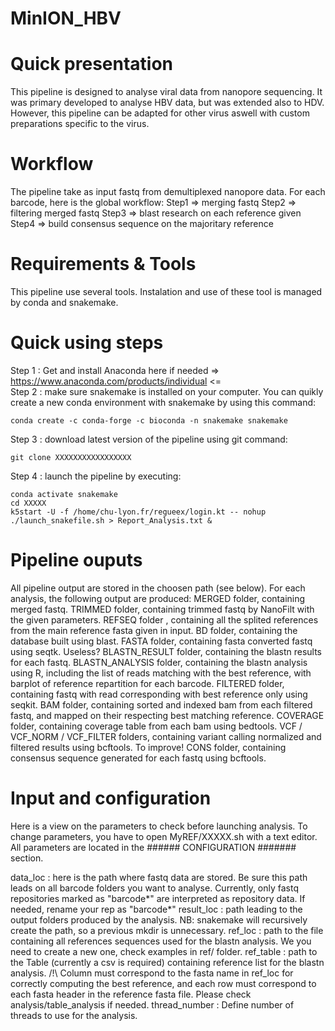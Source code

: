 # MinION_HBV

# Quick presentation

This pipeline is designed to analyse viral data from nanopore sequencing. It was primary developed to analyse HBV data, but was extended also to HDV. However, this pipeline can be adapted for other virus aswell with custom preparations specific to the virus.

# Workflow

The pipeline take as input fastq from demultiplexed nanopore data.
For each barcode, here is the global workflow:
Step1 => merging fastq
Step2 => filtering merged fastq
Step3 => blast research on each reference given
Step4 => build consensus sequence on the majoritary reference

# Requirements & Tools

This pipeline use several tools.
Instalation and use of these tool is managed by conda and snakemake.

# Quick using steps

Step 1 : Get and install Anaconda here if needed => https://www.anaconda.com/products/individual <=  
Step 2 : make sure snakemake is installed on your computer. You can quikly create a new conda environment with snakemake by using this command:  
```
conda create -c conda-forge -c bioconda -n snakemake snakemake
```
Step 3 : download latest version of the pipeline using git command:  
```
git clone XXXXXXXXXXXXXXXXX
```
Step 4 : launch the pipeline by executing:  
```
conda activate snakemake
cd XXXXX
k5start -U -f /home/chu-lyon.fr/regueex/login.kt -- nohup ./launch_snakefile.sh > Report_Analysis.txt & 
```

# Pipeline ouputs

All pipeline output are stored in the choosen path (see below).
For each analysis, the following output are produced:
MERGED folder, containing merged fastq.
TRIMMED folder, containing trimmed fastq by NanoFilt with the given parameters.
REFSEQ folder , containing all the splited references from the main reference fasta given in input.
BD folder, containing the database built using blast.
FASTA folder, containing fasta converted fastq using seqtk. Useless?
BLASTN_RESULT folder, containing the blastn results for each fastq.
BLASTN_ANALYSIS folder, containing the blastn analysis using R, including the list of reads matching with the best reference, with barplot of reference repartition for each barcode.
FILTERED folder, containing fastq with read corresponding with best reference only using seqkit.
BAM folder, containing sorted and indexed bam from each filtered fastq, and mapped on their respecting best matching reference.
COVERAGE folder, containing coverage table from each bam using bedtools.
VCF / VCF_NORM / VCF_FILTER folders, containing variant calling normalized and filtered results using bcftools. To improve!
CONS folder, containing consensus sequence generated for each fastq using bcftools.


# Input and configuration

Here is a view on the parameters to check before launching analysis. To change parameters, you have to open MyREF/XXXXX.sh with a text editor. All parameters are located in the ###### CONFIGURATION ####### section.

data_loc : here is the path where fastq data are stored. Be sure this path leads on all barcode folders you want to analyse. Currently, only fastq repositories marked as "barcode*" are interpreted as repository data. If needed, rename your rep as "barcode*"
result_loc : path leading to the output folders produced by the analysis. NB: snakemake will recursively create the path, so a previous mkdir is unnecessary.
ref_loc : path to the file containing all references sequences used for the blastn analysis. We you need to create a new one, check examples in ref/ folder.
ref_table : path to the Table (currently a csv is required) containing reference list for the blastn analysis. /!\ Column must correspond to the fasta name in ref_loc for correctly computing the best reference, and each row must correspond to each fasta header in the reference fasta file. Please check analysis/table_analysis if needed.
thread_number : Define number of threads to use for the analysis.